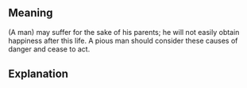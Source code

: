 ## Meaning

(A man) may suffer for the sake of his parents; he will not easily obtain happiness after this life. A pious man should consider these causes of danger and cease to act.

## Explanation